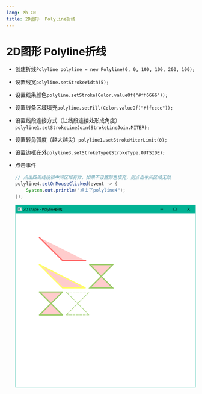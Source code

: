 ```yaml
---
lang: zh-CN
title: 2D图形  Polyline折线
---
```


# 2D图形  Polyline折线

* 创建折线`Polyline polyline = new Polyline(0, 0, 100, 100, 200, 100);`

* 设置线宽`polyline.setStrokeWidth(5);`

* 设置线条颜色`polyline.setStroke(Color.valueOf("#ff6666"));`

* 设置线条区域填充`polyline.setFill(Color.valueOf("#ffcccc"));`

* 设置线段连接方式（让线段连接处形成角度）`polyline1.setStrokeLineJoin(StrokeLineJoin.MITER);`

* 设置转角弧度（越大越尖）`polyline1.setStrokeMiterLimit(0);`

* 设置边框在外`polyline3.setStrokeType(StrokeType.OUTSIDE);`

* 点击事件
  
    ```java
    // 点击四周线段和中间区域有效，如果不设置颜色填充，则点击中间区域无效  
    polyline4.setOnMouseClicked(event -> {  
        System.out.println("点击了polyline4");  
    });
    ```
    
    ![](../assets/Pasted%20image%2020220617090936.png)
